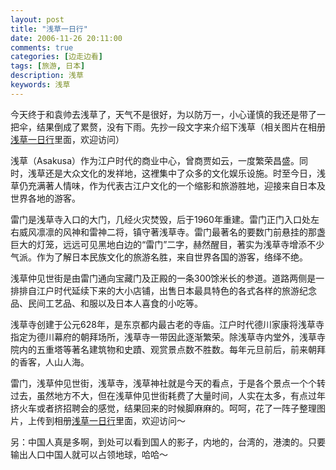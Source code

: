 ```yaml
---
layout: post
title: "浅草一日行"
date: 2006-11-26 20:11:00
comments: true
categories: [边走边看]
tags: [旅游, 日本]
description: 浅草
keywords: 浅草
---
```


今天终于和袁帅去浅草了，天气不是很好，为以防万一，小心谨慎的我还是带了一把伞，结果倒成了累赘，没有下雨。先抄一段文字来介绍下浅草（相关图片在相册[浅草一日行](http://blog.163.com/l_zhaohui/album/#m=1&aid=119808752&p=1)里面，欢迎访问）

浅草（Asakusa）作为江户时代的商业中心，曾商贾如云，一度繁荣昌盛。同时，浅草还是大众文化的发祥地，这裡集中了众多的文化娱乐设施。时至今日，浅草仍充满著人情味，作为代表古江户文化的一个缩影和旅游胜地，迎接来自日本及世界各地的游客。

<!--more-->

雷门是浅草寺入口的大门，几经火灾焚毁，后于1960年重建。雷门正门入口处左右威风凛凛的风神和雷神二将，镇守著浅草寺。雷门最著名的要数门前悬挂的那盏巨大的灯笼，远远可见黑地白边的“雷门”二字，赫然醒目，著实为浅草寺增添不少气派。作为了解日本民族文化的旅游名胜，来自世界各国的游客，络绎不绝。

浅草仲见世街是由雷门通向宝藏门及正殿的一条300馀米长的参道。道路两侧是一排排自江户时代延续下来的大小店铺，出售日本最具特色的各式各样的旅游纪念品、民间工艺品、和服以及日本人喜食的小吃等。

浅草寺创建于公元628年，是东京都内最古老的寺庙。江户时代德川家康将浅草寺指定为德川幕府的朝拜场所，浅草寺一带因此逐渐繁荣。除浅草寺内堂外，浅草寺院内的五重塔等著名建筑物和史蹟、观赏景点数不胜数。每年元旦前后，前来朝拜的香客，人山人海。

雷门，浅草仲见世街，浅草寺，浅草神社就是今天的看点，于是各个景点一个个转过去，虽然地方不大，但在浅草仲见世街耗费了大量时间，人实在太多，有点过年挤火车或者挤招聘会的感觉，结果回来的时候脚麻麻的。呵呵，花了一阵子整理图片，上传到相册[浅草一日行](http://blog.163.com/l_zhaohui/album/#m=1&aid=119808752&p=1)里面，欢迎访问～

另：中国人真是多啊，到处可以看到国人的影子，内地的，台湾的，港澳的。只要输出人口中国人就可以占领地球，哈哈～
